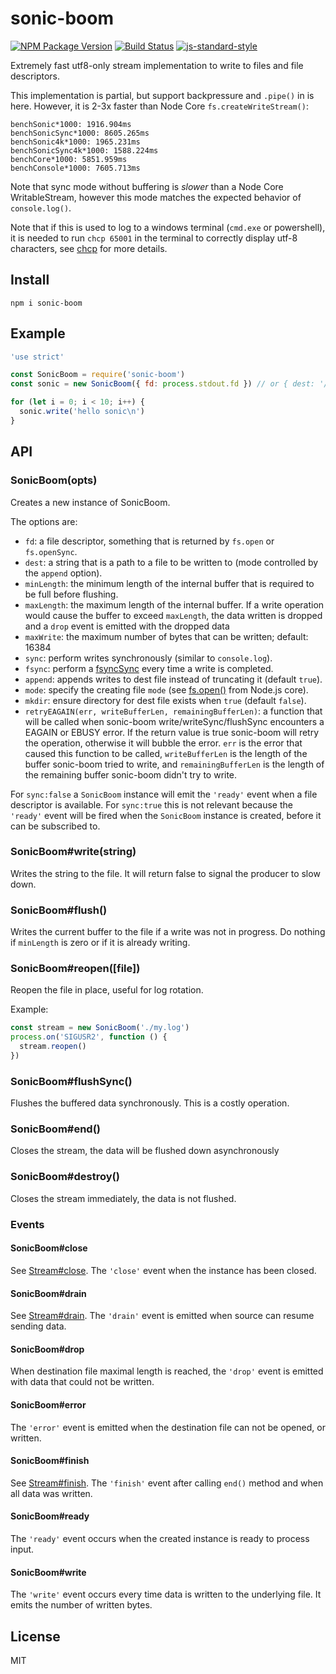 # sonic-boom

[![NPM Package Version](https://img.shields.io/npm/v/sonic-boom)](https://www.npmjs.com/package/sonic-boom)
[![Build Status](https://github.com/pinojs/sonic-boom/workflows/CI/badge.svg)](https://github.com/pinojs/sonic-boom/actions?query=workflow%3ACI)
[![js-standard-style](https://img.shields.io/badge/code%20style-standard-brightgreen.svg?style=flat)](https://standardjs.com/)

Extremely fast utf8-only stream implementation to write to files and
file descriptors.

This implementation is partial, but support backpressure and `.pipe()` in is here.
However, it is 2-3x faster than Node Core `fs.createWriteStream()`:

```
benchSonic*1000: 1916.904ms
benchSonicSync*1000: 8605.265ms
benchSonic4k*1000: 1965.231ms
benchSonicSync4k*1000: 1588.224ms
benchCore*1000: 5851.959ms
benchConsole*1000: 7605.713ms
```

Note that sync mode without buffering is _slower_ than a Node Core WritableStream, however
this mode matches the expected behavior of `console.log()`.

Note that if this is used to log to a windows terminal (`cmd.exe` or
powershell), it is needed to run `chcp 65001` in the terminal to
correctly display utf-8 characters, see
[chcp](https://ss64.com/nt/chcp.html) for more details.

## Install

```
npm i sonic-boom
```

## Example

```js
'use strict'

const SonicBoom = require('sonic-boom')
const sonic = new SonicBoom({ fd: process.stdout.fd }) // or { dest: '/path/to/destination' }

for (let i = 0; i < 10; i++) {
  sonic.write('hello sonic\n')
}
```

## API

### SonicBoom(opts)

Creates a new instance of SonicBoom.

The options are:

* `fd`: a file descriptor, something that is returned by `fs.open` or
   `fs.openSync`.
* `dest`: a string that is a path to a file to be written to (mode controlled by the `append` option).
* `minLength`: the minimum length of the internal buffer that is
  required to be full before flushing.
* `maxLength`: the maximum length of the internal buffer. If a write operation would cause the buffer
  to exceed `maxLength`, the data written is dropped and a `drop` event is emitted with the dropped data
* `maxWrite`: the maximum number of bytes that can be written; default: 16384
* `sync`: perform writes synchronously (similar to `console.log`).
* `fsync`: perform a [fsyncSync](https://nodejs.org/api/fs.html#fsfsyncsyncfd) every time a write is completed.
* `append`: appends writes to dest file instead of truncating it (default `true`).
* `mode`: specify the creating file `mode` (see [fs.open()](https://nodejs.org/api/fs.html#fsopenpath-flags-mode-callback) from Node.js core).
* `mkdir`: ensure directory for dest file exists when `true` (default `false`).
* `retryEAGAIN(err, writeBufferLen, remainingBufferLen)`: a function that will be called when sonic-boom
    write/writeSync/flushSync encounters a EAGAIN or EBUSY error. If the return value is
    true sonic-boom will retry the operation, otherwise it will bubble the
    error. `err` is the error that caused this function to be called,
    `writeBufferLen` is the length of the buffer sonic-boom tried to write, and
    `remainingBufferLen` is the length of the remaining buffer sonic-boom didn't try to write.

For `sync:false`  a `SonicBoom` instance will emit the `'ready'` event when a file descriptor is available.
For `sync:true` this is not relevant because the `'ready'` event will be fired when the `SonicBoom` instance is created, before it can be subscribed to.


### SonicBoom#write(string)

Writes the string to the file.
It will return false to signal the producer to slow down.

### SonicBoom#flush()

Writes the current buffer to the file if a write was not in progress.
Do nothing if `minLength` is zero or if it is already writing.

### SonicBoom#reopen([file])

Reopen the file in place, useful for log rotation.

Example:

```js
const stream = new SonicBoom('./my.log')
process.on('SIGUSR2', function () {
  stream.reopen()
})
```

### SonicBoom#flushSync()

Flushes the buffered data synchronously. This is a costly operation.

### SonicBoom#end()

Closes the stream, the data will be flushed down asynchronously

### SonicBoom#destroy()

Closes the stream immediately, the data is not flushed.

### Events


#### SonicBoom#close

See [Stream#close](https://nodejs.org/api/stream.html#event-close). The `'close'` event when the instance has been closed.

#### SonicBoom#drain

See [Stream#drain](https://nodejs.org/api/stream.html#event-drain). The `'drain'` event is emitted when source can resume sending data.

#### SonicBoom#drop <any>

When destination file maximal length is reached, the `'drop'` event is emitted with data that could not be written. 

#### SonicBoom#error <Error>

The `'error'` event is emitted when the destination file can not be opened, or written.

#### SonicBoom#finish

See [Stream#finish](https://nodejs.org/api/stream.html#event-finish). The `'finish'` event after calling `end()` method and when all data was written.

#### SonicBoom#ready

The `'ready'` event occurs when the created instance is ready to process input.

#### SonicBoom#write <number>

The `'write'` event occurs every time data is written to the underlying file. It emits the number of written bytes.

## License

MIT
